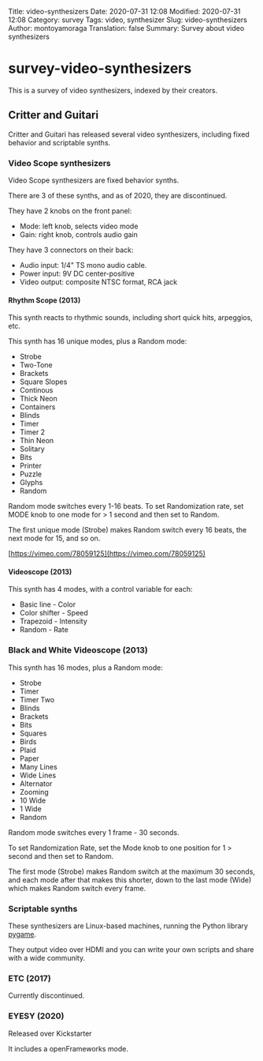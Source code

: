 Title: video-synthesizers
Date: 2020-07-31 12:08
Modified: 2020-07-31 12:08
Category: survey
Tags: video, synthesizer
Slug: video-synthesizers
Author: montoyamoraga
Translation: false
Summary: Survey about video synthesizers

# survey-video-synthesizers

This is a survey of video synthesizers, indexed by their creators.

## Critter and Guitari

Critter and Guitari has released several video synthesizers, including fixed behavior and scriptable synths.

### Video Scope synthesizers

Video Scope synthesizers are fixed behavior synths.

There are 3 of these synths, and as of 2020, they are discontinued.

They have 2 knobs on the front panel:

* Mode: left knob, selects video mode
* Gain: right knob, controls audio gain

They have 3 connectors on their back:

* Audio input: 1/4" TS mono audio cable.
* Power input: 9V DC center-positive
* Video output: composite NTSC format, RCA jack

#### Rhythm Scope (2013)

This synth reacts to rhythmic sounds, including short quick hits, arpeggios, etc.

This synth has 16 unique modes, plus a Random mode:

* Strobe
* Two-Tone
* Brackets
* Square Slopes
* Continous
* Thick Neon
* Containers
* Blinds
* Timer
* Timer 2
* Thin Neon
* Solitary
* Bits
* Printer
* Puzzle
* Glyphs
* Random

Random mode switches every 1-16 beats. To set Randomization rate, set MODE knob to one mode for > 1 second and then set to Random.

The first unique mode (Strobe) makes Random switch every 16 beats, the next mode for 15, and so on.

[https://vimeo.com/78059125](https://vimeo.com/78059125)

#### Videoscope (2013)

This synth has 4 modes, with a control variable for each:

* Basic line - Color
* Color shifter - Speed
* Trapezoid - Intensity
* Random - Rate

### Black and White Videoscope (2013)

This synth has 16 modes, plus a Random mode:

* Strobe
* Timer
* Timer Two
* Blinds
* Brackets
* Bits
* Squares
* Birds
* Plaid
* Paper
* Many Lines
* Wide Lines
* Alternator
* Zooming
* 10 Wide
* 1 Wide
* Random

Random mode switches every 1 frame - 30 seconds.

To set Randomization Rate, set the Mode knob to one position for 1 > second and then set to Random.

The first mode (Strobe) makes Random switch at the maximum 30 seconds, and each mode after that makes this shorter, down to the last mode (Wide) which makes Random switch every frame.

### Scriptable synths

These synthesizers are Linux-based machines, running the Python library [pygame](https://en.wikipedia.org/wiki/Pygame).

They output video over HDMI and you can write your own scripts and share with a wide community.

### ETC (2017)

Currently discontinued.

### EYESY (2020)

Released over Kickstarter

It includes a openFrameworks mode.
